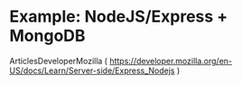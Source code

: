 # Example: NodeJS/Express + MongoDB 

ArticlesDeveloperMozilla ( https://developer.mozilla.org/en-US/docs/Learn/Server-side/Express_Nodejs )

